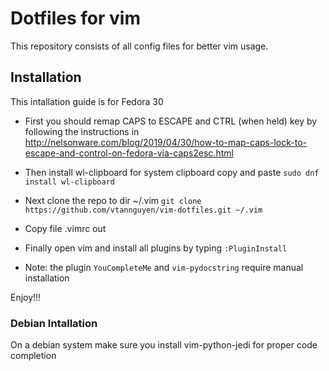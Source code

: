 # Dotfiles for vim
This repository consists of all config files for better vim usage.

## Installation
This intallation guide is for Fedora 30

* First you should remap CAPS to ESCAPE and CTRL (when held) key by following the instructions
in http://nelsonware.com/blog/2019/04/30/how-to-map-caps-lock-to-escape-and-control-on-fedora-via-caps2esc.html

* Then install wl-clipboard for system clipboard copy and paste
`sudo dnf install wl-clipboard`
 
* Next clone the repo to dir ~/.vim
`git clone https://github.com/vtannguyen/vim-dotfiles.git ~/.vim`

* Copy file .vimrc out
* Finally open vim and install all plugins by typing `:PluginInstall`
* Note: the plugin `YouCompleteMe` and `vim-pydocstring` require manual installation

Enjoy!!!

### Debian Intallation

On a debian system make sure you install vim-python-jedi for proper code
completion
